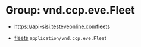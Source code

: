 # Group: vnd.ccp.eve.Fleet 

* https://api-sisi.testeveonline.comfleets 

* [fleets](fleets.md) `application/vnd.ccp.eve.Fleet`

